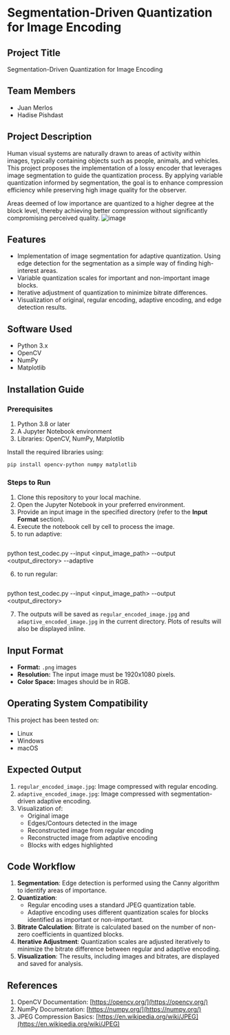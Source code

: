# Segmentation-Driven Quantization for Image Encoding

## Project Title
Segmentation-Driven Quantization for Image Encoding

## Team Members
- Juan Merlos
- Hadise Pishdast

## Project Description
Human visual systems are naturally drawn to areas of activity within images, typically containing objects such as people, animals, and vehicles. This project proposes the implementation of a lossy encoder that leverages image segmentation to guide the quantization process. By applying variable quantization informed by segmentation, the goal is to enhance compression efficiency while preserving high image quality for the observer.

Areas deemed of low importance are quantized to a higher degree at the block level, thereby achieving better compression without significantly compromising perceived quality.
![image](https://github.com/user-attachments/assets/6bfd0a8d-f168-4515-92fb-1ebd19ed9b0a)

## Features
- Implementation of image segmentation for adaptive quantization. Using edge detection for the segmentation as a simple way of finding high-interest areas.
- Variable quantization scales for important and non-important image blocks.
- Iterative adjustment of quantization to minimize bitrate differences.
- Visualization of original, regular encoding, adaptive encoding, and edge detection results.

## Software Used
- Python 3.x
- OpenCV
- NumPy
- Matplotlib

## Installation Guide

### Prerequisites
1. Python 3.8 or later
2. A Jupyter Notebook environment
3. Libraries: OpenCV, NumPy, Matplotlib

Install the required libraries using:
```bash
pip install opencv-python numpy matplotlib
```

### Steps to Run
1. Clone this repository to your local machine.
2. Open the Jupyter Notebook in your preferred environment.
3. Provide an input image in the specified directory (refer to the **Input Format** section).
4. Execute the notebook cell by cell to process the image.
5. to run adaptive:
   ```bash
python test_codec.py --input <input_image_path> --output <output_directory> --adaptive

 
6. to run regular:
   ```bash
python test_codec.py --input <input_image_path> --output <output_directory>

7. The outputs will be saved as `regular_encoded_image.jpg` and `adaptive_encoded_image.jpg` in the current directory. Plots of results will also be displayed inline.

## Input Format
- **Format:** `.png` images
- **Resolution:** The input image must be 1920x1080 pixels.
- **Color Space:** Images should be in RGB.

## Operating System Compatibility
This project has been tested on:
- Linux
- Windows
- macOS

## Expected Output
1. `regular_encoded_image.jpg`: Image compressed with regular encoding.
2. `adaptive_encoded_image.jpg`: Image compressed with segmentation-driven adaptive encoding.
3. Visualization of:
   - Original image
   - Edges/Contours detected in the image
   - Reconstructed image from regular encoding
   - Reconstructed image from adaptive encoding
   - Blocks with edges highlighted

## Code Workflow
1. **Segmentation**: Edge detection is performed using the Canny algorithm to identify areas of importance.
2. **Quantization**:
   - Regular encoding uses a standard JPEG quantization table.
   - Adaptive encoding uses different quantization scales for blocks identified as important or non-important.
3. **Bitrate Calculation**: Bitrate is calculated based on the number of non-zero coefficients in quantized blocks.
4. **Iterative Adjustment**: Quantization scales are adjusted iteratively to minimize the bitrate difference between regular and adaptive encoding.
5. **Visualization**: The results, including images and bitrates, are displayed and saved for analysis.

## References
1. OpenCV Documentation: [https://opencv.org/](https://opencv.org/)
2. NumPy Documentation: [https://numpy.org/](https://numpy.org/)
3. JPEG Compression Basics: [https://en.wikipedia.org/wiki/JPEG](https://en.wikipedia.org/wiki/JPEG)
